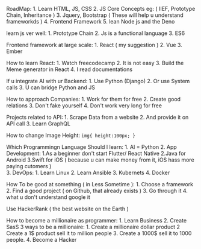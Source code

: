 RoadMap:
	1. Learn HTML, JS, CSS
	2. JS Core Concepts eg: ( IIEF, Prototype Chain, Inheritance )
	3. Jquery, Bootstrap ( These will help u understand frameworkds )
	4. Frontend Framework 
	5. lean Node js and the Deno

learn js ver well:
	1. Prototype Chain
	2. Js is a functional language
	3. ES6

Frontend framework at large scale:
	1. React ( my suggestion  )
	2. Vue 
	3. Ember

How to learn React:
	1. Watch freecodecamp
	2. It is not easy
	3. Build the Meme generator in React
	4. I read documentations

If u integrate AI with ur Backend:
		1. Use Python (Django)
		2. Or use System calls
		3. U can bridge Python and JS

How to approach Companies:
	1. Work for them for free
	2. Create good relations
	3. Don't fake yourself
	4. Don't work very long for free

Projects related to API:
	1. Scrape Data from a website 
	2. And provide it on API call
	3. Learn GraphQL


How to change Image Height:
`
img{
height:100px;
}
`

Which Programmingn Language Should I learn:
	1. AI =  Python
	2. App Development:
			  1.As a beginner don't start Flutter/ React Native
			  2.Java for Android
			  3.Swift for iOS (  because u can make money from it, iOS hass more paying cutomers )  
	3. DevOps:
			1. Learn Linux
			2. Learn Ansible
			3. Kubernets
			4. Docker

How To be good at something ( in Less Sometime ):
		1. Choose a framework
		2. Find a good project ( on Github, that already exists )
		3. Go through it 
		4. what u don't understand google it



Use HackerRank (  the best website on the Earth )


How to become a millionaire as programmer:
	1. Learn Business
	2. Create SasS
	3 ways to be a millionaire:
			1. Create a millionaire dollar product
			2  Create a 1$ product sell it to million people
			3. Create a 1000$ sell it to 1000 people.
			4. Become a Hacker
